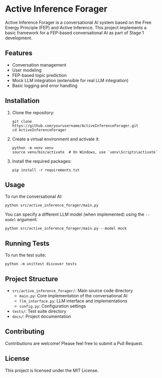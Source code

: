 # Active Inference Forager

Active Inference Forager is a conversational AI system based on the Free Energy Principle (FEP) and Active Inference. This project implements a basic framework for a FEP-based conversational AI as part of Stage 1 development.

## Features

- Conversation management
- User modeling
- FEP-based topic prediction
- Mock LLM integration (extensible for real LLM integration)
- Basic logging and error handling

## Installation

1. Clone the repository:
   ```
   git clone https://github.com/yourusername/ActiveInferenceForager.git
   cd ActiveInferenceForager
   ```

2. Create a virtual environment and activate it:
   ```
   python -m venv venv
   source venv/bin/activate  # On Windows, use `venv\Scripts\activate`
   ```

3. Install the required packages:
   ```
   pip install -r requirements.txt
   ```

## Usage

To run the conversational AI:

```
python src/active_inference_forager/main.py
```

You can specify a different LLM model (when implemented) using the `--model` argument:

```
python src/active_inference_forager/main.py --model mock
```

## Running Tests

To run the test suite:

```
python -m unittest discover tests
```

## Project Structure

- `src/active_inference_forager/`: Main source code directory
  - `main.py`: Core implementation of the conversational AI
  - `llm_interface.py`: LLM interface and implementations
  - `config.py`: Configuration settings
- `tests/`: Test suite directory
- `docs/`: Project documentation

## Contributing

Contributions are welcome! Please feel free to submit a Pull Request.

## License

This project is licensed under the MIT License.
